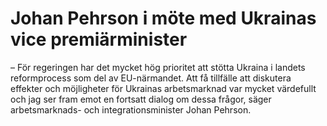 # Johan Pehrson i möte med Ukrainas vice premiärminister

– För regeringen har det mycket hög prioritet att stötta Ukraina i landets reformprocess som del av EU-närmandet. Att få tillfälle att diskutera effekter och möjligheter för Ukrainas arbetsmarknad var mycket värdefullt och jag ser fram emot en fortsatt dialog om dessa frågor, säger arbetsmarknads- och integrationsminister Johan Pehrson.
